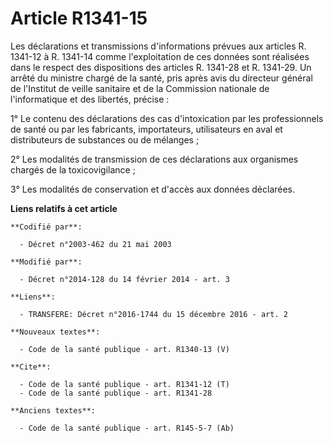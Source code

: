 # Article R1341-15

Les déclarations et transmissions d'informations prévues aux articles R. 1341-12 à R. 1341-14 comme l'exploitation de ces
données sont réalisées dans le respect des dispositions des articles R. 1341-28 et R. 1341-29. Un arrêté du ministre chargé
de la santé, pris après avis du directeur général de l'Institut de veille sanitaire et de la Commission nationale de
l'informatique et des libertés, précise : 

1° Le contenu des déclarations des cas d'intoxication par les professionnels de santé ou par les fabricants, importateurs,
utilisateurs en aval et distributeurs de substances ou de mélanges ; 

2° Les modalités de transmission de ces déclarations aux organismes chargés de la toxicovigilance ; 

3° Les modalités de conservation et d'accès aux données déclarées.

**Liens relatifs à cet article**

	**Codifié par**:

	  - Décret n°2003-462 du 21 mai 2003

	**Modifié par**:

	  - Décret n°2014-128 du 14 février 2014 - art. 3

	**Liens**:

	  - TRANSFERE: Décret n°2016-1744 du 15 décembre 2016 - art. 2

	**Nouveaux textes**:

	  - Code de la santé publique - art. R1340-13 (V)

	**Cite**:

	  - Code de la santé publique - art. R1341-12 (T)
	  - Code de la santé publique - art. R1341-28

	**Anciens textes**:

	  - Code de la santé publique - art. R145-5-7 (Ab)
